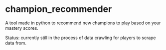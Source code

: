 # champion_recommender

A tool made in python to recommend new champions to play based on your mastery scores.

Status: currently still in the process of data crawling for players to scrape data from.
